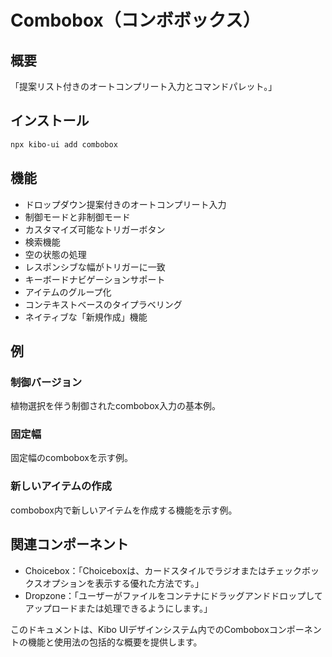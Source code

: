 # Combobox（コンボボックス）

## 概要
「提案リスト付きのオートコンプリート入力とコマンドパレット。」

## インストール
```bash
npx kibo-ui add combobox
```

## 機能
- ドロップダウン提案付きのオートコンプリート入力
- 制御モードと非制御モード
- カスタマイズ可能なトリガーボタン
- 検索機能
- 空の状態の処理
- レスポンシブな幅がトリガーに一致
- キーボードナビゲーションサポート
- アイテムのグループ化
- コンテキストベースのタイプラベリング
- ネイティブな「新規作成」機能

## 例

### 制御バージョン
植物選択を伴う制御されたcombobox入力の基本例。

### 固定幅
固定幅のcomboboxを示す例。

### 新しいアイテムの作成
combobox内で新しいアイテムを作成する機能を示す例。

## 関連コンポーネント
- Choicebox：「Choiceboxは、カードスタイルでラジオまたはチェックボックスオプションを表示する優れた方法です。」
- Dropzone：「ユーザーがファイルをコンテナにドラッグアンドドロップしてアップロードまたは処理できるようにします。」

このドキュメントは、Kibo UIデザインシステム内でのComboboxコンポーネントの機能と使用法の包括的な概要を提供します。
